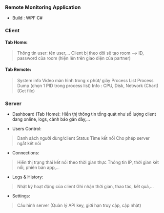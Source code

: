 ### Remote Monitoring Application
- Build : WPF C#

### Client
#### Tab Home:
> Thông tin user: tên user,...
> Client bị theo dõi sẽ tạo room --> ID, password của room (hiện lên trên giao diện của partner)


#### Tab Remote:
> System info
> Video màn hình trong x phút/ giây
> Process List
> Process Dump (chọn 1 PID trong process list)
> Info : CPU, Disk, Network (Chart)
> (Get file)


### Server
- Dashboard (Tab Home): Hiển thị thông tin tổng quát như số lượng client đang online, logs, cảnh báo gần đây,...

- Users Control:
> Danh sách người dùng/client
> Status
> Time kết nối
> Cho phép server ngắt kết nối

- Connections:
> Hiển thị trạng thái kết nối theo thời gian thực
> Thông tin IP, thời gian kết nối, phiên bản app,...

- Logs & History:
> Nhật ký hoạt động của client
> Ghi nhận thời gian, thao tác, kết quả,...

- Settings:

> Cấu hình server
> (Quản lý API key, giới hạn truy cập, cập nhật)
